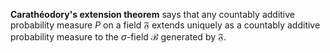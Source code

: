 **Carathéodory's extension theorem** says that any countably additive probability measure $P$ on a field $\mathfrak{F}$ extends uniquely as a countably additive probability measure to the $\sigma$-field $\mathcal{B}$ generated by $\mathfrak{F}$.